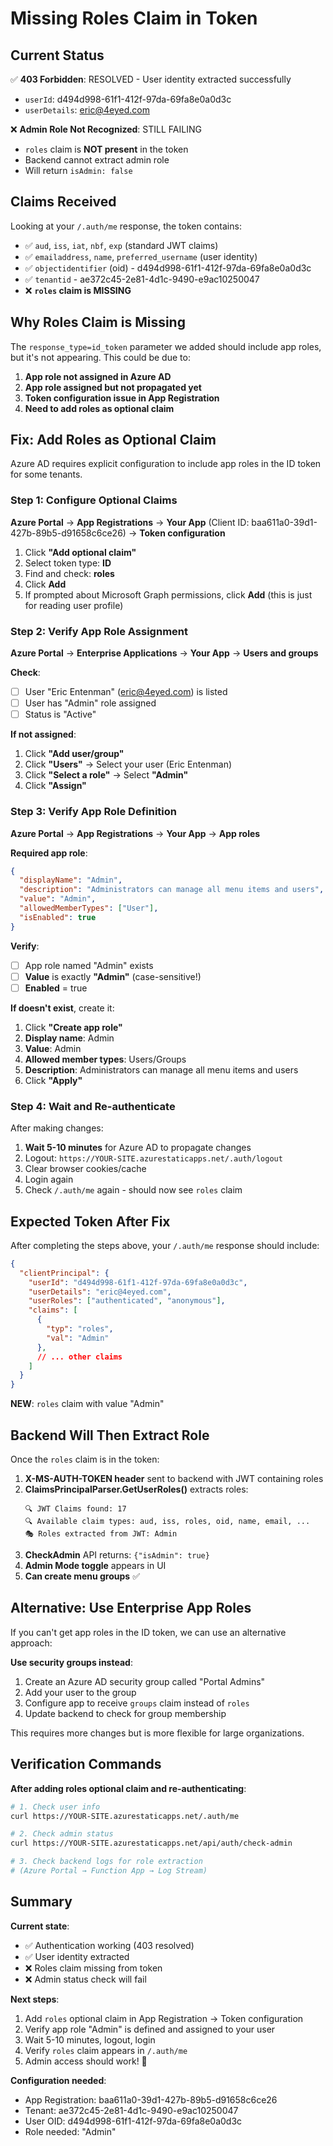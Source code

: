# Missing Roles Claim in Token

## Current Status

✅ **403 Forbidden**: RESOLVED - User identity extracted successfully
- `userId`: d494d998-61f1-412f-97da-69fa8e0a0d3c
- `userDetails`: eric@4eyed.com

❌ **Admin Role Not Recognized**: STILL FAILING
- `roles` claim is **NOT present** in the token
- Backend cannot extract admin role
- Will return `isAdmin: false`

## Claims Received

Looking at your `/.auth/me` response, the token contains:
- ✅ `aud`, `iss`, `iat`, `nbf`, `exp` (standard JWT claims)
- ✅ `emailaddress`, `name`, `preferred_username` (user identity)
- ✅ `objectidentifier` (oid) - d494d998-61f1-412f-97da-69fa8e0a0d3c
- ✅ `tenantid` - ae372c45-2e81-4d1c-9490-e9ac10250047
- ❌ **`roles` claim is MISSING**

## Why Roles Claim is Missing

The `response_type=id_token` parameter we added should include app roles, but it's not appearing. This could be due to:

1. **App role not assigned in Azure AD**
2. **App role assigned but not propagated yet**
3. **Token configuration issue in App Registration**
4. **Need to add roles as optional claim**

## Fix: Add Roles as Optional Claim

Azure AD requires explicit configuration to include app roles in the ID token for some tenants.

### Step 1: Configure Optional Claims

**Azure Portal** → **App Registrations** → **Your App** (Client ID: baa611a0-39d1-427b-89b5-d91658c6ce26) → **Token configuration**

1. Click **"Add optional claim"**
2. Select token type: **ID**
3. Find and check: **roles**
4. Click **Add**
5. If prompted about Microsoft Graph permissions, click **Add** (this is just for reading user profile)

### Step 2: Verify App Role Assignment

**Azure Portal** → **Enterprise Applications** → **Your App** → **Users and groups**

**Check**:
- [ ] User "Eric Entenman" (eric@4eyed.com) is listed
- [ ] User has "Admin" role assigned
- [ ] Status is "Active"

**If not assigned**:
1. Click **"Add user/group"**
2. Click **"Users"** → Select your user (Eric Entenman)
3. Click **"Select a role"** → Select **"Admin"**
4. Click **"Assign"**

### Step 3: Verify App Role Definition

**Azure Portal** → **App Registrations** → **Your App** → **App roles**

**Required app role**:
```json
{
  "displayName": "Admin",
  "description": "Administrators can manage all menu items and users",
  "value": "Admin",
  "allowedMemberTypes": ["User"],
  "isEnabled": true
}
```

**Verify**:
- [ ] App role named "Admin" exists
- [ ] **Value** is exactly **"Admin"** (case-sensitive!)
- [ ] **Enabled** = true

**If doesn't exist**, create it:
1. Click **"Create app role"**
2. **Display name**: Admin
3. **Value**: Admin
4. **Allowed member types**: Users/Groups
5. **Description**: Administrators can manage all menu items and users
6. Click **"Apply"**

### Step 4: Wait and Re-authenticate

After making changes:
1. **Wait 5-10 minutes** for Azure AD to propagate changes
2. Logout: `https://YOUR-SITE.azurestaticapps.net/.auth/logout`
3. Clear browser cookies/cache
4. Login again
5. Check `/.auth/me` again - should now see `roles` claim

## Expected Token After Fix

After completing the steps above, your `/.auth/me` response should include:

```json
{
  "clientPrincipal": {
    "userId": "d494d998-61f1-412f-97da-69fa8e0a0d3c",
    "userDetails": "eric@4eyed.com",
    "userRoles": ["authenticated", "anonymous"],
    "claims": [
      {
        "typ": "roles",
        "val": "Admin"
      },
      // ... other claims
    ]
  }
}
```

**NEW**: `roles` claim with value "Admin"

## Backend Will Then Extract Role

Once the `roles` claim is in the token:

1. **X-MS-AUTH-TOKEN header** sent to backend with JWT containing roles
2. **ClaimsPrincipalParser.GetUserRoles()** extracts roles:
   ```
   🔍 JWT Claims found: 17
   🔍 Available claim types: aud, iss, roles, oid, name, email, ...
   🎭 Roles extracted from JWT: Admin
   ```
3. **CheckAdmin** API returns: `{"isAdmin": true}`
4. **Admin Mode toggle** appears in UI
5. **Can create menu groups** ✅

## Alternative: Use Enterprise App Roles

If you can't get app roles in the ID token, we can use an alternative approach:

**Use security groups instead**:
1. Create an Azure AD security group called "Portal Admins"
2. Add your user to the group
3. Configure app to receive `groups` claim instead of `roles`
4. Update backend to check for group membership

This requires more changes but is more flexible for large organizations.

## Verification Commands

**After adding roles optional claim and re-authenticating**:

```bash
# 1. Check user info
curl https://YOUR-SITE.azurestaticapps.net/.auth/me

# 2. Check admin status
curl https://YOUR-SITE.azurestaticapps.net/api/auth/check-admin

# 3. Check backend logs for role extraction
# (Azure Portal → Function App → Log Stream)
```

## Summary

**Current state**:
- ✅ Authentication working (403 resolved)
- ✅ User identity extracted
- ❌ Roles claim missing from token
- ❌ Admin status check will fail

**Next steps**:
1. Add `roles` optional claim in App Registration → Token configuration
2. Verify app role "Admin" is defined and assigned to your user
3. Wait 5-10 minutes, logout, login
4. Verify `roles` claim appears in `/.auth/me`
5. Admin access should work! 🎉

**Configuration needed**:
- App Registration: baa611a0-39d1-427b-89b5-d91658c6ce26
- Tenant: ae372c45-2e81-4d1c-9490-e9ac10250047
- User OID: d494d998-61f1-412f-97da-69fa8e0a0d3c
- Role needed: "Admin"
